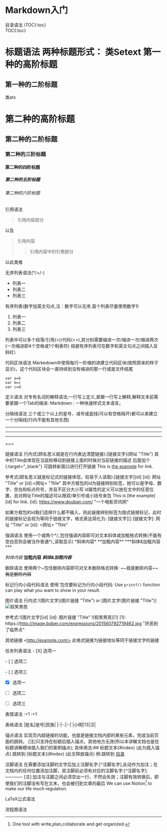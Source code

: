 # Markdown入门
目录语法
\TOC{:toc}\
TOC{:toc}

标题语法
两种标题形式：
类Setext
第一种的高阶标题
================
第一种的二阶标题
----------------

类atx
# 第二种的高阶标题
## 第二种的二阶标题
### 第二种的三阶标题
#### 第二种的四阶标题
##### 第二种的五阶标题
###### 第二种的六阶标题

引用语法
> 引用内容部分

以及
> 引用内容
>> 引用内容中的引用部分

以此类推

无序列表语法(*/+/-)
+ 列表一
+ 列表二
+ 列表三

有序列表(数字加英文句点,注：数字可以无序,首个列表尽量使用数字1)
1. 列表一
2. 列表二
3. 列表三

列表中可以多个段落/引用(>)/代码(<>),其分别需要缩进一次/缩进一次/缩进两次(一次缩进即4个空格或1个制表符)
规避有序列表可在数字和英文句点之间插入反斜杠\

代码区块语法
Markedown中使用每行一阶缩的进建立代码区块(按照原来的样子显示)，这个代码区块会一直持续到没有缩进的那一行或是文件结尾

    var a=b
    var b=c
    var c=d

定义语法
对专有名词的解释语法;一行写上定义,紧跟一行写上解释,解释文本前需要紧跟一个Tab的缩进:
Markdown
:   一种快速样式文本语言。

分隔线语法
三个或三个以上的星号、减号或底线(可以有空格隔开)都可以来建立一个分隔线(行内不能有其他东西)
* * * *
---
___

===

链接语法
行内式(顾名思义就是在行内表达清楚链接):\[链接文字](网址 "Title") 其中的Title会体现在当鼠标移动到链接上面的时候对当前链接的描述
后面加个{:target="_blank"} 可跳转新窗口进行打开链接
This is [the example](https://www.douban.com/ "一个电影资讯网") for link.

参考式(顾名思义就是标记式的链接体现，较易于人读取):\[链接文字]\[id] \[id]: 网址 "Title" or \[id]:<网址> "Ttile"
其中方框包的id为链接辨别标签，她可以是字母、数字、空白和标点符号，并且不区分大小写
id属性的定义可以放在文中的任意位置，且对网址Title的描述可以用双/单引号或小括号来包
This is [the example] [id] for link.
[id]: https://www.douban.com/ "一个电影资讯网"

如果方框包的id我们选择什么都不输入，则此链接辨别标签为隐式链接标记，此时的链接标记会视为等同于链接文字，格式表达简化为:
\[链接文字]\[] \[链接文字]: 网址 "Title" or \[id]: <网址> "Ttile"

强调语法
使用一个或两个\*/\_包住强调内容即可对文本斜体或加粗格式转换(不能有空白否则会被当作普通\*/_读取显示)
\*斜体内容\*
\*\*加粗内容\*\*
\*\*\*斜体&加粗内容\*\*\*

*斜体内容*
**加粗内容**
***斜体&加粗内容***

删除语法
使用两个\~包住删除内容即可对文本删除格式转换:
\~\~我是删除内容\~\~
~~我是删除内容~~

标记行内小段代码语法
使用\`包住要标记为行内小段代码:
Use `printf()` function can play what you want to show in your result.

图片语法
行内式:\!\[图片文字](图片链接 "Title") or \[图片文字(图片链接 "Title")]
![假笑男孩](http://image.bqber.com/expressions/201560792719462.jpg "厌恶到了临界点")

参考式:\!\[图片文字]\[id] \[id]: 图片链接 "Title"
![假笑男孩][1]
[1]: https://http://image.bqber.com/expressions/201560792719462.jpg "厌恶到了临界点"

其他链接
\<http://example.com\> 此格式链接为链接地址等同于链接文字的链接 

任务列表语法
\- \[X] 选项一

\- \[ ] 选项二

\- \[ ] 选项三

- [x] 选项一

- [ ] 选项二

- [ ] 选项三

表情语法
\:+1
:+1

表格语法
|姓名|座号|民族|
|-|-:|:-|
|小明|13|汉|

锚点语法
实现页内超链接的功能，也就是链接文档内部的某些元素，完成当前页面的跳转。
[注]只支持在标题后插入锚点，其他地方无效(所以本讲解文档也是在标题讲解模块插入我们的案例锚点);
具体用法:\## 标题文本\{\#index} (此为插入锚点)
      跳转到 \[标题文本\]\(\#index) (此文释放锚点)
例:跳转到 [目录](#index)

注脚语法
在需要添加注脚的文字后加上注脚名字:\[^注脚名字],此动作为加注；在文档内的任何位置添加注脚，其注脚前必须有对应的注脚名字:\[^注脚名字]:————
[注]:加注与注脚之间必须空出一行，不然会失效；注脚有效转换后，即使我们的注脚没有写在文末，也会被归到文章的最后
We can use Notion[^1] to make our life much regulation.

[^1]:One tool with write,plan,collaborate and get organized.

LaTeX公式语法

流程图语法

